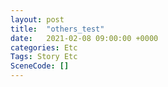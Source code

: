 ```yaml
---
layout: post
title:  "others_test"
date:   2021-02-08 09:00:00 +0000
categories: Etc
Tags: Story Etc
SceneCode: []
---
```

